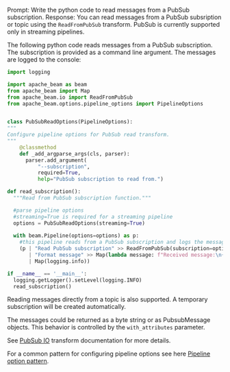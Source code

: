 Prompt:
Write the python code to read messages from a PubSub subscription.
Response:
You can read messages from a PubSub subsription or topic using the `ReadFromPubSub` transform. PubSub is currently supported only in streaming pipelines.

The following python code reads messages from a PubSub subscription. The subscription is provided as a command line argument. The messages are logged to the console:

```python
import logging

import apache_beam as beam
from apache_beam import Map
from apache_beam.io import ReadFromPubSub
from apache_beam.options.pipeline_options import PipelineOptions


class PubSubReadOptions(PipelineOptions):
"""
Configure pipeline options for PubSub read transform.
"""
    @classmethod
    def _add_argparse_args(cls, parser):
      parser.add_argument(
          "--subscription",
          required=True,
          help="PubSub subscription to read from.")

def read_subscription():
  """Read from PubSub subscription function."""

  #parse pipeline options
  #streaming=True is required for a streaming pipeline
  options = PubSubReadOptions(streaming=True)
  
  with beam.Pipeline(options=options) as p:
    #this pipeline reads from a PubSub subscription and logs the messages to the console
    (p | "Read PubSub subscription" >> ReadFromPubSub(subscription=options.subscription)
       | "Format message" >> Map(lambda message: f"Received message:\n{message}\n")
       | Map(logging.info))

if __name__ == '__main__':
  logging.getLogger().setLevel(logging.INFO)
  read_subscription()

```
Reading messages directly from a topic is also supported. A temporary subscription will be created automatically.

The messages could be returned as a byte string or as PubsubMessage objects. This behavior is controlled by the `with_attributes` parameter.

See [PubSub IO](https://beam.apache.org/releases/pydoc/current/apache_beam.io.gcp.pubsub.html) transform documentation for more details.

For a common pattern for configuring pipeline options see here [Pipeline option pattern](https://beam.apache.org/documentation/patterns/pipeline-options/).

